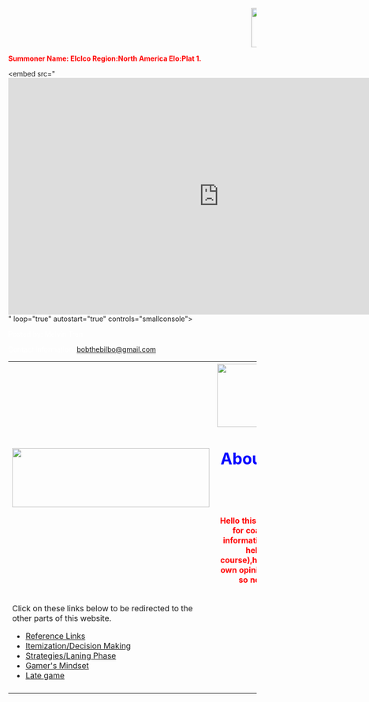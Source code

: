 <DOCTYPE html>
<html>
<Head>
<style>
div {
    border: 1px solid black;
    background-color: lightblue;
    padding-top: 50px;
    padding-right: 30px;
    padding-bottom: 50px;
    padding-left: 100px;
}
</style>

</Head>

<title>LoL Coaching</title>


<body background="http://5pots.com/img/upload/SR%20Wallpaper.jpg">




<marquee behavior="scroll" direction="left"><img src="https://scontent-sea1-1.xx.fbcdn.net/v/t1.0-9/15873532_1635479153424218_2877884122929684993_n.jpg?oh=ec7eba5e576a371353a853c88d87d363&oe=58EB7B1D" width="120" height="80" alt="Natural" /></marquee>
<br>
<p style="color:red;"><b>Summoner Name: EIcIco
  Region:North America
  Elo:Plat 1.</b></p>
<table style="width:100%">
  <tr>
  <td><img src="http://s.lolstatic.com/site/ekko-comic/f4c70d670bccb225431148424fc4900fc49da818/issue/01/pages/en_US/12/12_1.jpg" width="400" height="120"></td>
    <th><img src="http://i.imgur.com/4eSpH89.gif" width="300" height="128"><h1 style="color:blue;">About me and this website:</h1>
<br>
<p style="color:red;">Hello this is a non-benefitial website for coaching on LoL.Almost all information is from me(with a bit of help
from references of course),however,it is biased with my own opinions and views of the game so not all of it will help 
you.</p>
</th> 
  
  <tr>
  <td><p>Click on these links below to be redirected to the other parts of this website.</p><nav>
  <ul>
    <li><a href="https://melvin-tran-cs.github.io/Reference-Links/">Reference Links</a></li>
    <li><a href="https://melvin-tran-cs.github.io/Itemization/">Itemization/Decision Making</a></li>
    <li><a href="Strategies and Laning Phase.html">Strategies/Laning Phase</a></li>
    <li><a href="Gamer's Mindset.html">Gamer's Mindset</a></li>
    <li><a href="Late Game.html">Late game</a></li>
  </ul>
  </nav></td>
    <td></td> 
    <td></td>
  </tr>
  <tr>
    <td></td>
    <td></td> 
    <td></td>
  </tr>
 
<embed src="<iframe width="854" height="480" src="https://www.youtube.com/embed/8limErMBoB4" frameborder="0" allowfullscreen></iframe>" loop="true" autostart="true"
controls="smallconsole">
 
  <footer>
  <p style="color:white;">Posted by: Melvin Tran</p>
  <p style="color:white;">Contact information: <a href="bobthebilbo@gmail.com">
   bobthebilbo@gmail.com</a>.</p>
</footer>

